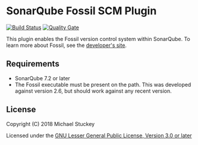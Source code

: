 # SonarQube Fossil SCM Plugin

[![Build Status](https://travis-ci.org/garath/sonar-scm-fossil.svg?branch=master)](https://travis-ci.org/garath/sonar-scm-fossil)
[![Quality Gate](https://sonarcloud.io/api/project_badges/measure?project=com.stuco.sonar%3Asonar-scm-fossil-plugin&metric=alert_status)](https://sonarcloud.io/dashboard?id=com.stuco.sonar%3Asonar-scm-fossil-plugin)

This plugin enables the Fossil version control system within SonarQube. To learn more about Fossil, see the [developer's site](https://www.fossil-scm.org).

## Requirements
- SonarQube 7.2 or later
- The Fossil executable must be present on the path. This was developed against version 2.6, but should work against any recent version.

## License

Copyright (C) 2018 Michael Stuckey

Licensed under the [GNU Lesser General Public License, Version 3.0 or later](https://www.gnu.org/licenses/lgpl.txt)
